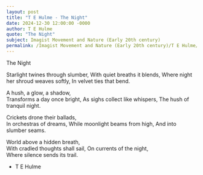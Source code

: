 ```yaml
---
layout: post
title: "T E Hulme - The Night"
date: 2024-12-30 12:00:00 -0000
author: T E Hulme
quote: "The Night"
subject: Imagist Movement and Nature (Early 20th century)
permalink: /Imagist Movement and Nature (Early 20th century)/T E Hulme/T E Hulme - The Night
---
```


The Night

Starlight twines through slumber,
With quiet breaths it blends,
Where night her shroud weaves softly,
In velvet ties that bend.

A hush, a glow, a shadow,  
Transforms a day once bright,
As sighs collect like whispers,
The hush of tranquil night.

Crickets drone their ballads,  
In orchestras of dreams,
While moonlight beams from high,
And into slumber seams.

World above a hidden breath,  
With cradled thoughts shall sail,
On currents of the night,  
Where silence sends its trail.

- T E Hulme

